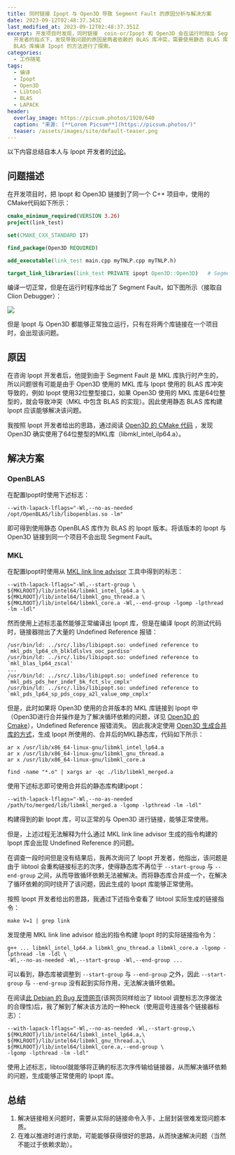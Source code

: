```yaml
---
title: 同时链接 Ipopt 与 Open3D 导致 Segment Fault 的原因分析与解决方案
date: 2023-09-12T02:48:37.343Z
last_modified_at: 2023-09-12T02:48:37.351Z
excerpt: 开发项目时发现，同时链接  coin-or/Ipopt 和 Open3D 会在运行时抛出 Segment Fault，在 Ipopt
  开发者的指点下，发现导致问题的原因是两者依赖的 BLAS 库冲突，需要使用静态 BLAS 库编译 Ipopt。本文对导致该问题的原因进行了记录，并对使用静态
  BLAS 库编译 Ipopt 的方法进行了探索。
categories:
  - 工作随笔
tags:
  - 编译
  - Ipopt
  - Open3D
  - Libtool
  - BLAS
  - LAPACK
header:
  overlay_image: https://picsum.photos/1920/640
  caption: "来源: [**Lorem Picsum**](https://picsum.photos/)"
  teaser: /assets/images/site/default-teaser.png
---
```

以下内容总结自本人与 Ipopt 开发者的[讨论](https://github.com/coin-or/Ipopt/discussions/694)。

## 问题描述

在开发项目时，把 Ipopt 和 Open3D 链接到了同一个 C++ 项目中，使用的CMake代码如下所示：
```cmake
cmake_minimum_required(VERSION 3.26)
project(link_test)

set(CMAKE_CXX_STANDARD 17)

find_package(Open3D REQUIRED)

add_executable(link_test main.cpp myTNLP.cpp myTNLP.h)

target_link_libraries(link_test PRIVATE ipopt Open3D::Open3D)   # Segment fault occurs
```
编译一切正常，但是在运行时程序给出了 Segment Fault，如下图所示（接取自Clion Debugger）：

![](/UltBlog/assets/images/uploads/266275784-34080407-9912-4982-9871-0200f7901196.png)

但是 Ipopt 与 Open3D 都能够正常独立运行，只有在将两个库链接在一个项目时，会出现该问题。

## 原因
在咨询 Ipopt 开发者后，他提到由于 Segment Fault 是 MKL 库执行时产生的，所以问题很有可能是由于 Open3D 使用的 MKL 库与 Ipopt 使用的 BLAS 库冲突导致的，例如 Ipopt 使用32位整型接口，如果 Open3D 使用的 MKL 库是64位整型的，就会导致冲突（MKL 中包含 BLAS 的实现）。因此使用静态 BLAS 库构建 Ipopt 应该能够解决该问题。

我按照 Ipopt 开发者给出的思路，通过阅读 [Open3D 的 CMake 代码](https://github.com/isl-org/Open3D/blob/master/3rdparty/mkl/mkl.cmake#L155) ，发现 Open3D 确实使用了64位整型的MKL库（libmkl_intel_ilp64.a）。

## 解决方案
### OpenBLAS
在配置Ipopt时使用下述标志：
```shell
--with-lapack-lflags="-Wl,--no-as-needed /opt/OpenBLAS/lib/libopenblas.so -lm"
```
即可得到使用静态 OpenBLAS 库作为 BLAS 的 Ipopt 版本。将该版本的 Ipopt 与 Open3D 链接到同一个项目不会出现 Segment Fault。
### MKL
在配置Ipopt时使用从 [MKL link line advisor](https://www.intel.com/content/www/us/en/developer/tools/oneapi/onemkl-link-line-advisor.html#gs.5jnf7s) 工具中得到的标志：
```shell
--with-lapack-lflags="-Wl,--start-group \
${MKLROOT}/lib/intel64/libmkl_intel_lp64.a \
${MKLROOT}/lib/intel64/libmkl_gnu_thread.a \
${MKLROOT}/lib/intel64/libmkl_core.a -Wl,--end-group -lgomp -lpthread -lm -ldl"
```
然而使用上述标志虽然能够正常编译出 Ipopt 库，但是在编译 Ipopt 的测试代码时，链接器抛出了大量的 Undefined Reference 报错：
```shell
/usr/bin/ld: ../src/.libs/libipopt.so: undefined reference to `mkl_pds_lp64_ch_blkldlslvs_ooc_pardiso'
/usr/bin/ld: ../src/.libs/libipopt.so: undefined reference to `mkl_blas_lp64_zscal'
...
/usr/bin/ld: ../src/.libs/libipopt.so: undefined reference to `mkl_pds_pds_her_indef_bk_fct_slv_cmplx'
/usr/bin/ld: ../src/.libs/libipopt.so: undefined reference to `mkl_pds_lp64_sp_pds_copy_a2l_value_omp_cmplx'
```
但是，此时如果将 Open3D 使用的合并版本的 MKL 库链接到 Ipopt 中（Open3D进行合并操作是为了解决循环依赖的问题，详见 [Open3D 的 Cmake](https://github.com/isl-org/Open3D/blob/master/3rdparty/mkl/mkl.cmake#L146)），Undefined Reference 报错消失。
因此我决定使用 [Open3D 生成合并库的方式](https://github.com/isl-org/Open3D/blob/master/3rdparty/mkl/mkl.cmake#L170)，生成 Ipopt 所使用的、合并后的MKL静态库，代码如下所示：
```shell
ar x /usr/lib/x86_64-linux-gnu/libmkl_intel_lp64.a
ar x /usr/lib/x86_64-linux-gnu/libmkl_gnu_thread.a
ar x /usr/lib/x86_64-linux-gnu/libmkl_core.a

find -name "*.o" | xargs ar -qc ./lib/libmkl_merged.a
```
使用下述标志即可使用合并后的静态库构建Ipopt：
```shell
--with-lapack-lflags="-Wl,--no-as-needed /path/to/merged/lib/libmkl_merged.a -lgomp -lpthread -lm -ldl"
```
构建得到的新 Ipopt 库，可以正常的与 Open3D 进行链接，能够正常使用。

但是，上述过程无法解释为什么通过 MKL link line advisor 生成的指令构建的 Ipopt 库会出现 Undefined Reference 的问题。

在调查一段时间但是没有结果后，我再次询问了 Ipopt 开发者，他指出，该问题是由于 libtool 会重构链接标志的次序，使得静态库不再位于 `--start-group` 与 `--end-group` 之间，从而导致循环依赖无法被解决。而将静态库合并成一个，在解决了循环依赖的同时绕开了该问题，因此生成的 Ipopt 库能够正常使用。

按照 Ipopt 开发者给出的思路，我通过下述指令查看了 libtool 实际生成的链接指令：
```shell
make V=1 | grep link
```
发现使用 MKL link line advisor 给出的指令构建 Ipopt 时的实际链接指令为：
```shell
g++ ... libmkl_intel_lp64.a libmkl_gnu_thread.a libmkl_core.a -lgomp -lpthread -lm -ldl \
-Wl,--no-as-needed -Wl,--start-group -Wl,--end-group ...
```
可以看到，静态库被调整到 `--start-group` 与 `--end-group` 之外，因此 `--start-group` 与 `--end-group` 没有起到实际作用，无法解决循环依赖。

在阅读[此 Debian 的 Bug 反馈网页](https://bugs.debian.org/cgi-bin/bugreport.cgi?bug=159760&repeatmerged=yes)(该网页同样给出了 libtool 调整标志次序做法的合理性)后，我了解到了解决该方法的一种heck（使用逗号连接各个链接器标志）：
```shell
--with-lapack-lflags="-Wl,--no-as-needed -Wl,--start-group,\
${MKLROOT}/lib/intel64/libmkl_intel_lp64.a,\
${MKLROOT}/lib/intel64/libmkl_gnu_thread.a,\
${MKLROOT}/lib/intel64/libmkl_core.a,--end-group \
-lgomp -lpthread -lm -ldl"
```
使用上述标志，libtool就能够将正确的标志次序传输给链接器，从而解决循环依赖的问题，生成能够正常使用的 Ipopt 库。

## 总结
1. 解决链接相关问题时，需要从实际的链接命令入手，上层封装很难发现问题本质。
1. 在难以推进时进行求助，可能能够获得很好的思路，从而快速解决问题（当然不能过于依赖求助）。






















